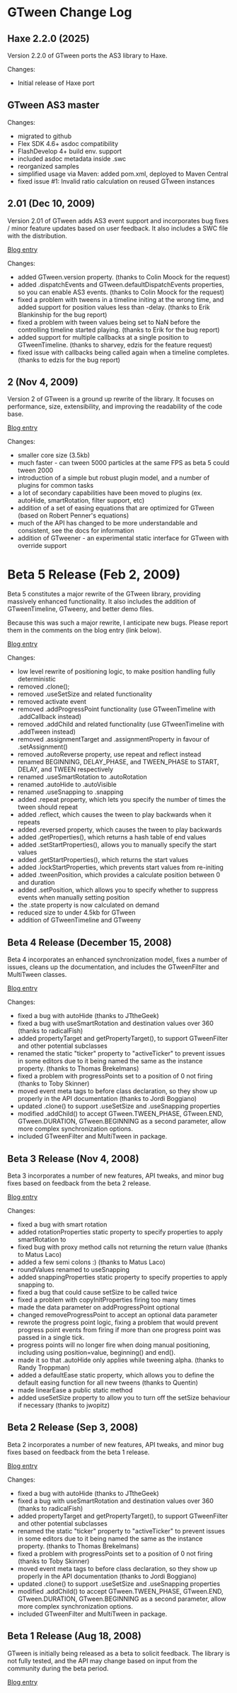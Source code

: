 # GTween Change Log

## Haxe 2.2.0 (2025)

Version 2.2.0 of GTween ports the AS3 library to Haxe.

Changes:
- Initial release of Haxe port

## GTween AS3 master

Changes:
- migrated to github
- Flex SDK 4.6+ asdoc compatibility
- FlashDevelop 4+ build env. support
- included asdoc metadata inside .swc
- reorganized samples
- simplified usage via Maven: added pom.xml, deployed to Maven Central
- fixed issue #1: Invalid ratio calculation on reused GTween instances

## 2.01 (Dec 10, 2009)

Version 2.01 of GTween adds AS3 event support and incorporates bug fixes / minor feature updates based on user feedback.
It also includes a SWC file with the distribution. 

[Blog entry](http://www.gskinner.com/blog/archives/2009/12/gtween_v201_rel.html)

Changes:
- added GTween.version property. (thanks to Colin Moock for the request)
- added .dispatchEvents and GTween.defaultDispatchEvents properties, so you can enable AS3 events. (thanks to Colin Moock for the request)
- fixed a problem with tweens in a timeline initing at the wrong time, and added support for position values less than -delay. (thanks to Erik Blankinship for the bug report)
- fixed a problem with tween values being set to NaN before the controlling timeline started playing. (thanks to Erik for the bug report)
- added support for multiple callbacks at a single position to GTweenTimeline. (thanks to sharvey, edzis for the feature request)
- fixed issue with callbacks being called again when a timeline completes. (thanks to edzis for the bug report)

## 2 (Nov 4, 2009)

Version 2 of GTween is a ground up rewrite of the library.
It focuses on performance, size, extensibility, and improving the readability of the code base. 

[Blog entry](http://www.gskinner.com/blog/archives/2009/11/gtween_v2_relea.html)

Changes:
- smaller core size (3.5kb)
- much faster - can tween 5000 particles at the same FPS as beta 5 could tween 2000
- introduction of a simple but robust plugin model, and a number of plugins for common tasks
- a lot of secondary capabilities have been moved to plugins (ex. autoHide, smartRotation, filter support, etc)
- addition of a set of easing equations that are optimized for GTween (based on Robert Penner's equations)
- much of the API has changed to be more understandable and consistent, see the docs for information
- addition of GTweener - an experimental static interface for GTween with override support

# Beta 5 Release (Feb 2, 2009)

Beta 5 constitutes a major rewrite of the GTween library, providing massively enhanced functionality.
It also includes the addition of GTweenTimeline, GTweeny, and better demo files. 

Because this was such a major rewrite, I anticipate new bugs.
Please report them in the comments on the blog entry (link below). 

[Blog entry](http://www.gskinner.com/blog/archives/2009/02/gtween_beta_5_r.html)

Changes:
- low level rewrite of positioning logic, to make position handling fully deterministic
- removed .clone();
- removed .useSetSize and related functionality
- removed activate event
- removed .addProgressPoint functionality (use GTweenTimeline with .addCallback instead)
- removed .addChild and related functionality (use GTweenTimeline with .addTween instead)
- removed .assignmentTarget and .assignmentProperty in favour of .setAssignment()
- removed .autoReverse property, use repeat and reflect instead
- renamed BEGINNING, DELAY_PHASE, and TWEEN_PHASE to START, DELAY, and TWEEN respectively
- renamed .useSmartRotation to .autoRotation
- renamed .autoHide to .autoVisible
- renamed .useSnapping to .snapping
- added .repeat property, which lets you specify the number of times the tween should repeat
- added .reflect, which causes the tween to play backwards when it repeats
- added .reversed property, which causes the tween to play backwards
- added .getProperties(), which returns a hash table of end values
- added .setStartProperties(), allows you to manually specify the start values
- added .getStartProperties(), which returns the start values
- added .lockStartProperties, which prevents start values from re-initing
- added .tweenPosition, which provides a calculate position between 0 and duration
- added .setPosition, which allows you to specify whether to suppress events when manually setting position
- the .state property is now calculated on demand
- reduced size to under 4.5kb for GTween
- addition of GTweenTimeline and GTweeny

## Beta 4 Release (December 15, 2008)

Beta 4 incorporates an enhanced synchronization model, fixes a number of issues, cleans up the documentation, and includes the GTweenFilter and MultiTween classes. 

[Blog entry](http://www.gskinner.com/blog/archives/2008/12/gtween_beta_3_t.html)

Changes:
- fixed a bug with autoHide (thanks to JTtheGeek)
- fixed a bug with useSmartRotation and destination values over 360 (thanks to radicalFish)
- added propertyTarget and getPropertyTarget(), to support GTweenFilter and other potential subclasses
- renamed the static "ticker" property to "activeTicker" to prevent issues in some editors due to it being named the same as the instance property. (thanks to Thomas Brekelmans)
- fixed a problem with progressPoints set to a position of 0 not firing (thanks to Toby Skinner)
- moved event meta tags to before class declaration, so they show up properly in the API documentation (thanks to Jordi Boggiano)
- updated .clone() to support .useSetSize and .useSnapping properties
- modified .addChild() to accept GTween.TWEEN_PHASE, GTween.END, GTween.DURATION, GTween.BEGINNING as a second parameter, allow more complex synchronization options.
- included GTweenFilter and MultiTween in package.


## Beta 3 Release (Nov 4, 2008)

Beta 3 incorporates a number of new features, API tweaks, and minor bug fixes based on feedback from the beta 2 release. 

[Blog entry](http://www.gskinner.com/blog/archives/2008/11/gtween_beta_3_a.html)

Changes:
- fixed a bug with smart rotation
- added rotationProperties static property to specify properties to apply smartRotation to
- fixed bug with proxy method calls not returning the return value (thanks to Matus Laco)
- added a few semi colons :) (thanks to Matus Laco)
- roundValues renamed to useSnapping
- added snappingProperties static property to specify properties to apply snapping to.
- fixed a bug that could cause setSize to be called twice
- fixed a problem with copyInitProperties firing too many times
- made the data parameter on addProgressPoint optional
- changed removeProgressPoint to accept an optional data parameter
- rewrote the progress point logic, fixing a problem that would prevent progress point events from firing if more than one progress point was passed in a single tick.
- progress points will no longer fire when doing manual positioning, including using position=value, beginning() and end().
- made it so that .autoHide only applies while tweening alpha. (thanks to Randy Troppman)
- added a defaultEase static property, which allows you to define the default easing function for all new tweens (thanks to Quentin)
- made linearEase a public static method
- added useSetSize property to allow you to turn off the setSize behaviour if necessary (thanks to jwopitz)


## Beta 2 Release (Sep 3, 2008)

Beta 2 incorporates a number of new features, API tweaks, and minor bug fixes based on feedback from the beta 1 release. 

[Blog entry](http://www.gskinner.com/blog/archives/2008/09/gtween_beta_2_a.html)

Changes:
- fixed a bug with autoHide (thanks to JTtheGeek)
- fixed a bug with useSmartRotation and destination values over 360 (thanks to radicalFish)
- added propertyTarget and getPropertyTarget(), to support GTweenFilter and other potential subclasses
- renamed the static "ticker" property to "activeTicker" to prevent issues in some editors due to it being named the same as the instance property. (thanks to Thomas Brekelmans)
- fixed a problem with progressPoints set to a position of 0 not firing (thanks to Toby Skinner)
- moved event meta tags to before class declaration, so they show up properly in the API documentation (thanks to Jordi Boggiano)
- updated .clone() to support .useSetSize and .useSnapping properties
- modified .addChild() to accept GTween.TWEEN_PHASE, GTween.END, GTween.DURATION, GTween.BEGINNING as a second parameter, allow more complex synchronization options.
- included GTweenFilter and MultiTween in package.

## Beta 1 Release (Aug 18, 2008)

GTween is initially being released as a beta to solicit feedback.
The library is not fully tested, and the API may change based on input from the community during the beta period. 

[Blog entry](http://www.gskinner.com/blog/archives/2008/08/gtween_a_new_tw.html)
